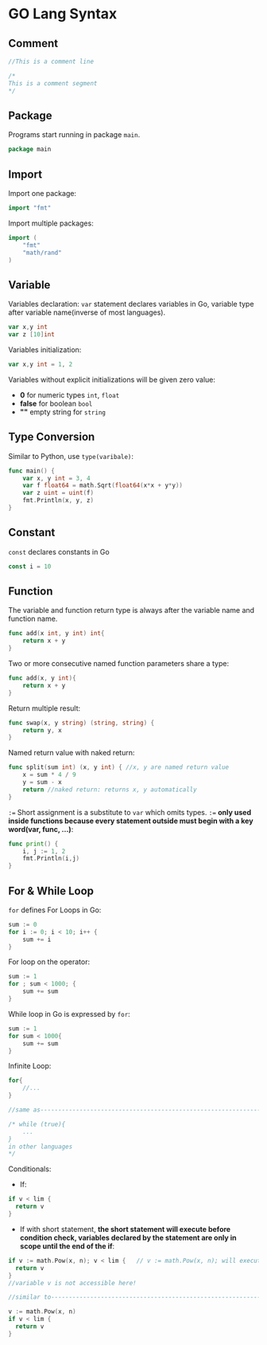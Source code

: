 # GO Lang Syntax
## Comment
```go
//This is a comment line
```
```go
/*
This is a comment segment
*/
```
## Package
Programs start running in package `main`.
```go
package main
```
## Import
Import one package:
```go
import "fmt"
```
Import multiple packages:
```go
import (
	"fmt"
	"math/rand"
)
```
## Variable
Variables declaration: `var` statement declares variables in Go, variable type after variable name(inverse of most languages).
```go
var x,y int
var z [10]int
```
Variables initialization:
```go
var x,y int = 1, 2
```
Variables without explicit initializations will be given zero value:
  - **0** for numeric types `int`, `float`
  - **false** for boolean `bool`
  - **""** empty string for `string`
## Type Conversion
Similar to Python, use `type(varibale)`:
```go
func main() {
	var x, y int = 3, 4
	var f float64 = math.Sqrt(float64(x*x + y*y))
	var z uint = uint(f)
	fmt.Println(x, y, z)
}
```
## Constant
`const` declares constants in Go
```go
const i = 10
```
## Function
The variable and function return type is always after the variable name and function name.
```go
func add(x int, y int) int{
	return x + y
}
```
Two or more consecutive named function parameters share a type:
```go
func add(x, y int){
	return x + y
}
```
Return multiple result:
```go
func swap(x, y string) (string, string) {
	return y, x
}
```
Named return value with naked return:
```go
func split(sum int) (x, y int) { //x, y are named return value
	x = sum * 4 / 9
	y = sum - x
	return //naked return: returns x, y automatically
}
```
`:=` Short assignment is a substitute to `var` which omits types. `:=` **only used inside functions because every statement outside must begin with a key word(var, func, ...)**:
```go
func print() {
	i, j := 1, 2
	fmt.Println(i,j)
}
```
## For & While Loop
`for` defines For Loops in Go:
```go
sum := 0
for i := 0; i < 10; i++ {
	sum += i
}
```
For loop on the operator:
```go
sum := 1
for ; sum < 1000; {
	sum += sum
}
```
While loop in Go is expressed by `for`:
```go
sum := 1
for sum < 1000{
	sum += sum
}
```
Infinite Loop:
```go
for{
	//...
}

//same as-------------------------------------------------------------------------------

/* while (true){
	...
}
in other languages
*/
```
Conditionals:
  - If:
  ```go
  if v < lim {
  	return v
  }
  ```
  - If with short statement, **the short statement will execute before condition check, variables declared by the statement are only in scope until the end of the if**:
  ```go
  if v := math.Pow(x, n); v < lim {   // v := math.Pow(x, n); will execute before the if statement check
  	return v
  }
  //variable v is not accessible here!
  
  //similar to-------------------------------------------------------------------------------------------
  
  v := math.Pow(x, n)
  if v < lim {
  	return v
  }
  ```
